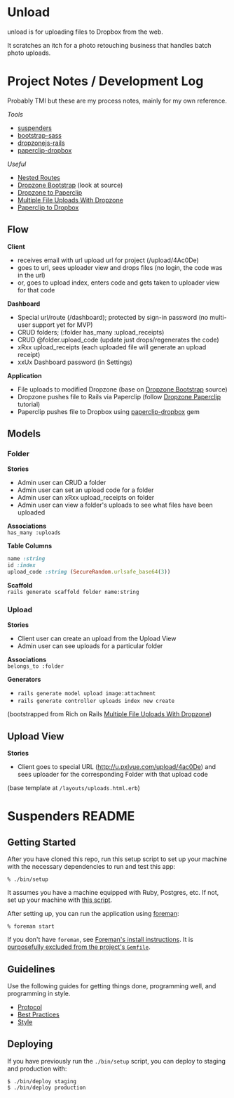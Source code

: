 # Unload

unload is for uploading files to Dropbox from the web.

It scratches an itch for a photo retouching business that handles batch photo uploads.

# Project Notes / Development Log

Probably TMI but these are my process notes, mainly for my own reference.

*Tools*
- [suspenders](https://github.com/thoughtbot/suspenders)
- [bootstrap-sass](https://github.com/twbs/bootstrap-sass)
- [dropzonejs-rails](https://github.com/ncuesta/dropzonejs-rails)
- [paperclip-dropbox](https://github.com/janko-m/paperclip-dropbox)

*Useful*
- [Nested Routes](https://gist.github.com/jhjguxin/3074080)
- [Dropzone Bootstrap](http://www.dropzonejs.com/bootstrap.html) (look at source)
- [Dropzone to Paperclip](https://gist.github.com/Joseph-N/a57bd165ec4860fce10d)
- [Multiple File Uploads With Dropzone](https://richonrails.com/articles/multiple-file-uploads-with-dropzone)
- [Paperclip to Dropbox](https://github.com/janko-m/paperclip-dropbox)

## Flow

**Client**
- receives email with url upload url for project (/upload/4Ac0De)
- goes to url, sees uploader view and drops files (no login, the code was in the url)
- or, goes to upload index, enters code and gets taken to uploader view for that code

**Dashboard**
- Special url/route (/dashboard); protected by sign-in password (no multi-user support yet for MVP)
- CRUD folders; (:folder has_many :upload_receipts)
- CRUD @folder.upload_code (update just drops/regenerates the code)
- xRxx upload_receipts (each uploaded file will generate an upload receipt)
- xxUx Dashboard password (in Settings)

**Application**
- File uploads to modified Dropzone (base on [Dropzone Bootstrap](view-source:www.dropzonejs.com/bootstrap.html) source)
- Dropzone pushes file to Rails via Paperclip (follow [Dropzone Paperclip](https://gist.github.com/Joseph-N/a57bd165ec4860fce10d) tutorial)
- Paperclip pushes file to Dropbox using [paperclip-dropbox](https://github.com/janko-m/paperclip-dropbox) gem

## Models

### Folder

**Stories** 
- Admin user can CRUD a folder
- Admin user can set an upload code for a folder
- Admin user can xRxx upload_receipts on folder
- Admin user can view a folder's uploads to see what files have been uploaded

**Associations**  
`has_many :uploads`

**Table Columns**
```ruby
name :string
id :index
upload_code :string (SecureRandom.urlsafe_base64(3))
```

**Scaffold**  
`rails generate scaffold folder name:string`

### Upload

**Stories**
- Client user can create an upload from the Upload View
- Admin user can see uploads for a particular folder

**Associations**  
`belongs_to :folder`

**Generators**  
- `rails generate model upload image:attachment`
- `rails generate controller uploads index new create`

(bootstrapped from Rich on Rails [Multiple File Uploads With Dropzone](https://richonrails.com/articles/multiple-file-uploads-with-dropzone))

## Upload View

**Stories**
- Client goes to special URL (http://u.pxlvue.com/upload/4ac0De) and sees uploader for the corresponding Folder with that upload code

(base template at `/layouts/uploads.html.erb`)


# Suspenders README

## Getting Started

After you have cloned this repo, run this setup script to set up your machine
with the necessary dependencies to run and test this app:

    % ./bin/setup

It assumes you have a machine equipped with Ruby, Postgres, etc. If not, set up
your machine with [this script].

[this script]: https://github.com/thoughtbot/laptop

After setting up, you can run the application using [foreman]:

    % foreman start

If you don't have `foreman`, see [Foreman's install instructions][foreman]. It
is [purposefully excluded from the project's `Gemfile`][exclude].

[foreman]: https://github.com/ddollar/foreman
[exclude]: https://github.com/ddollar/foreman/pull/437#issuecomment-41110407

## Guidelines

Use the following guides for getting things done, programming well, and
programming in style.

* [Protocol](http://github.com/thoughtbot/guides/blob/master/protocol)
* [Best Practices](http://github.com/thoughtbot/guides/blob/master/best-practices)
* [Style](http://github.com/thoughtbot/guides/blob/master/style)

## Deploying

If you have previously run the `./bin/setup` script,
you can deploy to staging and production with:

    $ ./bin/deploy staging
    $ ./bin/deploy production
